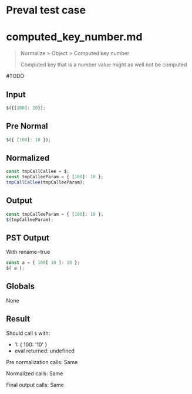# Preval test case

# computed_key_number.md

> Normalize > Object > Computed key number
>
> Computed key that is a number value might as well not be computed

#TODO

## Input

`````js filename=intro
$({[100]: 10});
`````

## Pre Normal

`````js filename=intro
$({ [100]: 10 });
`````

## Normalized

`````js filename=intro
const tmpCallCallee = $;
const tmpCalleeParam = { [100]: 10 };
tmpCallCallee(tmpCalleeParam);
`````

## Output

`````js filename=intro
const tmpCalleeParam = { [100]: 10 };
$(tmpCalleeParam);
`````

## PST Output

With rename=true

`````js filename=intro
const a = { 100[ 10 ]: 10 };
$( a );
`````

## Globals

None

## Result

Should call `$` with:
 - 1: { 100: '10' }
 - eval returned: undefined

Pre normalization calls: Same

Normalized calls: Same

Final output calls: Same

